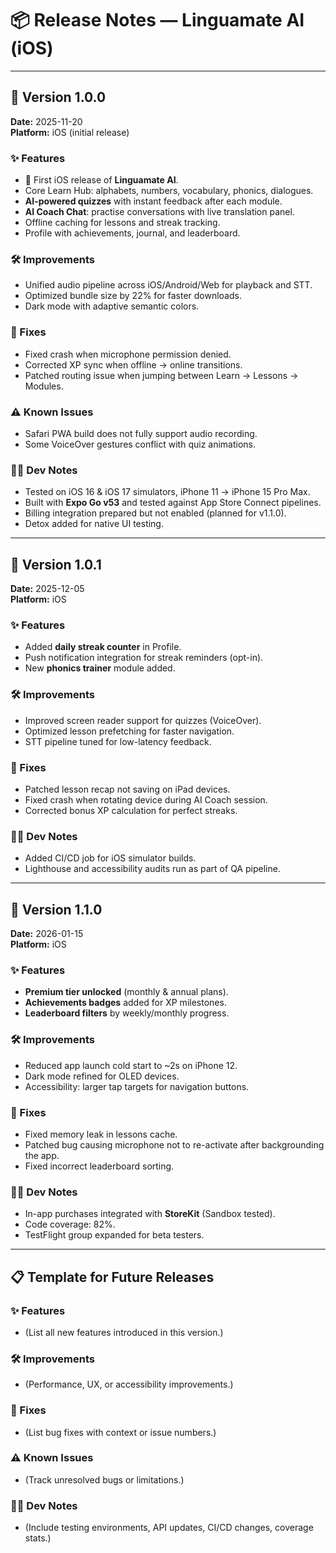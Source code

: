 # 📦 Release Notes — Linguamate AI (iOS)

---

## 🚀 Version 1.0.0
**Date:** 2025-11-20  
**Platform:** iOS (initial release)  

### ✨ Features
- 🎉 First iOS release of **Linguamate AI**.  
- Core Learn Hub: alphabets, numbers, vocabulary, phonics, dialogues.  
- **AI-powered quizzes** with instant feedback after each module.  
- **AI Coach Chat**: practise conversations with live translation panel.  
- Offline caching for lessons and streak tracking.  
- Profile with achievements, journal, and leaderboard.  

### 🛠 Improvements
- Unified audio pipeline across iOS/Android/Web for playback and STT.  
- Optimized bundle size by 22% for faster downloads.  
- Dark mode with adaptive semantic colors.  

### 🐞 Fixes
- Fixed crash when microphone permission denied.  
- Corrected XP sync when offline → online transitions.  
- Patched routing issue when jumping between Learn → Lessons → Modules.  

### ⚠️ Known Issues
- Safari PWA build does not fully support audio recording.  
- Some VoiceOver gestures conflict with quiz animations.  

### 🧑‍💻 Dev Notes
- Tested on iOS 16 & iOS 17 simulators, iPhone 11 → iPhone 15 Pro Max.  
- Built with **Expo Go v53** and tested against App Store Connect pipelines.  
- Billing integration prepared but not enabled (planned for v1.1.0).  
- Detox added for native UI testing.  

---

## 🚀 Version 1.0.1
**Date:** 2025-12-05  
**Platform:** iOS  

### ✨ Features
- Added **daily streak counter** in Profile.  
- Push notification integration for streak reminders (opt-in).  
- New **phonics trainer** module added.  

### 🛠 Improvements
- Improved screen reader support for quizzes (VoiceOver).  
- Optimized lesson prefetching for faster navigation.  
- STT pipeline tuned for low-latency feedback.  

### 🐞 Fixes
- Patched lesson recap not saving on iPad devices.  
- Fixed crash when rotating device during AI Coach session.  
- Corrected bonus XP calculation for perfect streaks.  

### 🧑‍💻 Dev Notes
- Added CI/CD job for iOS simulator builds.  
- Lighthouse and accessibility audits run as part of QA pipeline.  

---

## 🚀 Version 1.1.0
**Date:** 2026-01-15  
**Platform:** iOS  

### ✨ Features
- **Premium tier unlocked** (monthly & annual plans).  
- **Achievements badges** added for XP milestones.  
- **Leaderboard filters** by weekly/monthly progress.  

### 🛠 Improvements
- Reduced app launch cold start to ~2s on iPhone 12.  
- Dark mode refined for OLED devices.  
- Accessibility: larger tap targets for navigation buttons.  

### 🐞 Fixes
- Fixed memory leak in lessons cache.  
- Patched bug causing microphone not to re-activate after backgrounding the app.  
- Fixed incorrect leaderboard sorting.  

### 🧑‍💻 Dev Notes
- In-app purchases integrated with **StoreKit** (Sandbox tested).  
- Code coverage: 82%.  
- TestFlight group expanded for beta testers.  

---

## 📋 Template for Future Releases

### ✨ Features
- (List all new features introduced in this version.)

### 🛠 Improvements
- (Performance, UX, or accessibility improvements.)

### 🐞 Fixes
- (List bug fixes with context or issue numbers.)

### ⚠️ Known Issues
- (Track unresolved bugs or limitations.)

### 🧑‍💻 Dev Notes
- (Include testing environments, API updates, CI/CD changes, coverage stats.)
